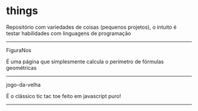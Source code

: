 # things
Repositório com variedades de coisas (pequenos projetos), o intuito é testar habilidades com linguagens de programação

---------------------------------------

FiguraNos

É uma página que simplesmente calcula o perímetro de fórmulas geométricas

---------------------------------------

jogo-da-velha

É o clássico tic tac toe feito em javascript puro! 

---------------------------------------
